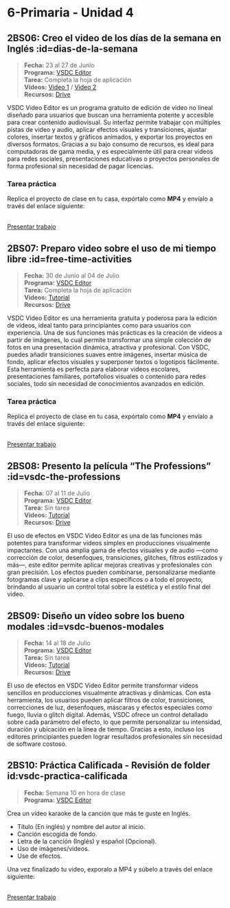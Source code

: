 # 6-Primaria - Unidad 4

## 2BS06: Creo el video de los días de la semana en Inglés :id=dias-de-la-semana

> <i class="bi bi-calendar"></i> **Fecha:** 23 al 27 de Junio<br><i class="bi bi-window-desktop"></i> **Programa:** [VSDC Editor](https://www.videosoftdev.com/)<br><i class="bi bi-calendar-check"></i> **Tarea:** Completa la hoja de aplicación<br><i class="bi bi-play-btn"></i> **Videos:** [Video 1](https://youtu.be/maDc5tURvAg) / [Video 2](https://www.youtube.com/watch?v=d7Bwj_Wgxvk)<br> <i class="bi bi-briefcase"></i> **Recursos:** [Drive](https://drive.google.com/drive/folders/10cxwbVxQBSv9XlYYGcz1sEEj8yMJEa-o?usp=sharing)

VSDC Video Editor es un programa gratuito de edición de video no lineal diseñado para usuarios que buscan una herramienta potente y accesible para crear contenido audiovisual. Su interfaz permite trabajar con múltiples pistas de video y audio, aplicar efectos visuales y transiciones, ajustar colores, insertar textos y gráficos animados, y exportar los proyectos en diversos formatos. Gracias a su bajo consumo de recursos, es ideal para computadoras de gama media, y es especialmente útil para crear videos para redes sociales, presentaciones educativas o proyectos personales de forma profesional sin necesidad de pagar licencias.

### Tarea práctica

Replica el proyecto de clase en tu casa, expórtalo como **MP4** y envíalo a través del enlace siguiente:

<br>

<a class="work-present" href="https://mariareinista-my.sharepoint.com/:f:/g/personal/admin_mrc_edu_pe/EhRfO-Gf5VtGgakD4wv4daQBggn1tP8HUQMtxjXKDAtt-g">
<i class="bi bi-file-earmark-plus icon"></i> Presentar trabajo 
</a>

## 2BS07: Preparo video sobre el uso de mi tiempo libre :id=free-time-activities

> <i class="bi bi-calendar"></i> **Fecha:** 30 de Junio al 04 de Julio<br><i class="bi bi-window-desktop"></i> **Programa:** [VSDC Editor](https://www.videosoftdev.com/)<br><i class="bi bi-calendar-check"></i> **Tarea:** Completa la hoja de aplicación<br><i class="bi bi-play-btn"></i> **Videos:** [Tutorial](https://youtu.be/rf4YkCUtTso)<br> <i class="bi bi-briefcase"></i> **Recursos:** [Drive](https://drive.google.com/drive/folders/10cxwbVxQBSv9XlYYGcz1sEEj8yMJEa-o?usp=sharing)

VSDC Video Editor es una herramienta gratuita y poderosa para la edición de videos, ideal tanto para principiantes como para usuarios con experiencia. Una de sus funciones más prácticas es la creación de videos a partir de imágenes, lo cual permite transformar una simple colección de fotos en una presentación dinámica, atractiva y profesional. Con VSDC, puedes añadir transiciones suaves entre imágenes, insertar música de fondo, aplicar efectos visuales y superponer textos o logotipos fácilmente. Esta herramienta es perfecta para elaborar videos escolares, presentaciones familiares, portafolios visuales o contenido para redes sociales, todo sin necesidad de conocimientos avanzados en edición.

### Tarea práctica

Replica el proyecto de clase en tu casa, expórtalo como **MP4** y envíalo a través del enlace siguiente:

<br>

<a class="work-present" href="https://mariareinista-my.sharepoint.com/:f:/g/personal/admin_mrc_edu_pe/EnZWpNAmqiFBhBNGpd4VvO0B-6lKAntKhic2SzOZJ9tgcQ">
<i class="bi bi-file-earmark-plus icon"></i> Presentar trabajo 
</a>


## 2BS08: Presento la película “The Professions” :id=vsdc-the-professions

> <i class="bi bi-calendar"></i> **Fecha:** 07 al 11 de Julio<br><i class="bi bi-window-desktop"></i> **Programa:** [VSDC Editor](https://www.videosoftdev.com/)<br><i class="bi bi-calendar-check"></i> **Tarea:** Sin tarea<br><i class="bi bi-play-btn"></i> **Videos:** [Tutorial](https://youtu.be/rf4YkCUtTso)<br> <i class="bi bi-briefcase"></i> **Recursos:** [Drive](https://drive.google.com/drive/folders/10cxwbVxQBSv9XlYYGcz1sEEj8yMJEa-o?usp=sharing)

El uso de efectos en VSDC Video Editor es una de las funciones más potentes para transformar videos simples en producciones visualmente impactantes. Con una amplia gama de efectos visuales y de audio —como corrección de color, desenfoques, transiciones, glitches, filtros estilizados y más—, este editor permite aplicar mejoras creativas y profesionales con gran precisión. Los efectos pueden combinarse, personalizarse mediante fotogramas clave y aplicarse a clips específicos o a todo el proyecto, brindando al usuario un control total sobre la estética y el estilo final del video.

<div class="currentTheme">

## 2BS09: Diseño un vídeo sobre los bueno modales :id=vsdc-buenos-modales

> <i class="bi bi-calendar"></i> **Fecha:** 14 al 18 de Julio<br><i class="bi bi-window-desktop"></i> **Programa:** [VSDC Editor](https://www.videosoftdev.com/)<br><i class="bi bi-calendar-check"></i> **Tarea:** Sin tarea<br><i class="bi bi-play-btn"></i> **Videos:** [Tutorial](https://youtu.be/i-G9Ad685s0)<br> <i class="bi bi-briefcase"></i> **Recursos:** [Drive](https://drive.google.com/drive/folders/10cxwbVxQBSv9XlYYGcz1sEEj8yMJEa-o?usp=sharing)

El uso de efectos en VSDC Video Editor permite transformar videos sencillos en producciones visualmente atractivas y dinámicas. Con esta herramienta, los usuarios pueden aplicar filtros de color, transiciones, correcciones de luz, desenfoques, máscaras y efectos especiales como fuego, lluvia o glitch digital. Además, VSDC ofrece un control detallado sobre cada parámetro del efecto, lo que permite personalizar su intensidad, duración y ubicación en la línea de tiempo. Gracias a esto, incluso los editores principiantes pueden lograr resultados profesionales sin necesidad de software costoso.

</div>

## 2BS10: Práctica Calificada - Revisión de folder id:vsdc-practica-calificada

> <i class="bi bi-calendar"></i> **Fecha:** Semana 10 en hora de clase<br><i class="bi bi-window-desktop"></i> **Programa:** [VSDC Editor](https://www.videosoftdev.com/)<br>

Crea un vídeo karaoke de la canción que más te guste en Inglés.

- Título (En inglés) y nombre del autor al inicio.
- Canción escogida de fondo.
- Letra de la canción (Inglés) y español (Opcional).
- Uso de imágenes/videos.
- Use de efectos.

Una vez finalizado tu video, exporalo a MP4 y súbelo a través del enlace siguiente:

<br>

<a class="work-present" href="https://mariareinista-my.sharepoint.com/:f:/g/personal/admin_mrc_edu_pe/EnpUU_ynRj1Jm_P8sPs4Yb0BkKiw7gv5X3Ti77K15aPYVg">
<i class="bi bi-file-earmark-plus icon"></i> Presentar trabajo 
</a>